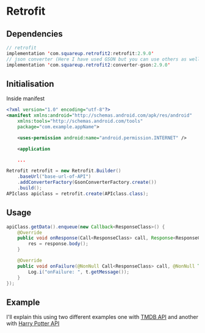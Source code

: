 # Retrofit

## Dependencies

```Java
// retrofit
implementation 'com.squareup.retrofit2:retrofit:2.9.0'
// json converter (Here I have used GSON but you can use others as well)
implementation 'com.squareup.retrofit2:converter-gson:2.9.0'
```

## Initialisation

Inside manifest

```xml
<?xml version="1.0" encoding="utf-8"?>
<manifest xmlns:android="http://schemas.android.com/apk/res/android"
    xmlns:tools="http://schemas.android.com/tools"
    package="com.example.appName">

    <uses-permission android:name="android.permission.INTERNET" />

    <application

    ...
```

```Java
Retrofit retrofit = new Retrofit.Builder()
    .baseUrl("base-url-of-API")
    .addConverterFactory(GsonConverterFactory.create())
    .build();
APIclass apiclass = retrofit.create(APIclass.class);
```

## Usage

```Java
apiClass.getData().enqueue(new Callback<ResponseClass>() {
    @Override
    public void onResponse(Call<ResponseClass> call, Response<ResponseClass> response) {
        res = response.body();
    }

    @Override
    public void onFailure(@NonNull Call<ResponseClass> call, @NonNull Throwable t) {
        Log.i("onFailure: ", t.getMessage());
    }
});
```

## Example

I'll explain this using two different examples one with [TMDB API](https://developers.themoviedb.org/3) and another with [Harry Potter API](https://hp-api.herokuapp.com/)
